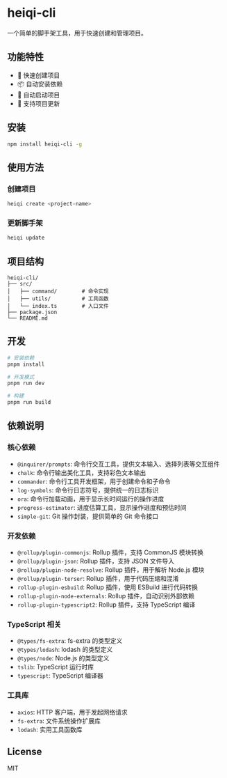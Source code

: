 # heiqi-cli

一个简单的脚手架工具，用于快速创建和管理项目。

## 功能特性

- 🚀 快速创建项目
- 📦 自动安装依赖
- 🎯 自动启动项目
- 🔄 支持项目更新

## 安装

```bash
npm install heiqi-cli -g
```

## 使用方法

### 创建项目

```bash
heiqi create <project-name>
```

### 更新脚手架

```bash
heiqi update
```

## 项目结构

```
heiqi-cli/
├── src/
│   ├── command/        # 命令实现
│   ├── utils/          # 工具函数
│   └── index.ts        # 入口文件
├── package.json
└── README.md
```

## 开发

```bash
# 安装依赖
pnpm install

# 开发模式
pnpm run dev

# 构建
pnpm run build
```

## 依赖说明

### 核心依赖

- `@inquirer/prompts`: 命令行交互工具，提供文本输入、选择列表等交互组件
- `chalk`: 命令行输出美化工具，支持彩色文本输出
- `commander`: 命令行工具开发框架，用于创建命令和子命令
- `log-symbols`: 命令行日志符号，提供统一的日志标识
- `ora`: 命令行加载动画，用于显示长时间运行的操作进度
- `progress-estimator`: 进度估算工具，显示操作进度和预估时间
- `simple-git`: Git 操作封装，提供简单的 Git 命令接口

### 开发依赖

- `@rollup/plugin-commonjs`: Rollup 插件，支持 CommonJS 模块转换
- `@rollup/plugin-json`: Rollup 插件，支持 JSON 文件导入
- `@rollup/plugin-node-resolve`: Rollup 插件，用于解析 Node.js 模块
- `@rollup/plugin-terser`: Rollup 插件，用于代码压缩和混淆
- `rollup-plugin-esbuild`: Rollup 插件，使用 ESBuild 进行代码转换
- `rollup-plugin-node-externals`: Rollup 插件，自动识别外部依赖
- `rollup-plugin-typescript2`: Rollup 插件，支持 TypeScript 编译

### TypeScript 相关

- `@types/fs-extra`: fs-extra 的类型定义
- `@types/lodash`: lodash 的类型定义
- `@types/node`: Node.js 的类型定义
- `tslib`: TypeScript 运行时库
- `typescript`: TypeScript 编译器

### 工具库

- `axios`: HTTP 客户端，用于发起网络请求
- `fs-extra`: 文件系统操作扩展库
- `lodash`: 实用工具函数库

## License

MIT 